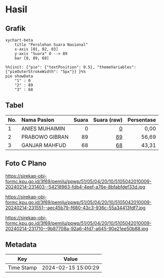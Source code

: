 # Hasil

## Grafik

```mermaid
xychart-beta
    title "Perolehan Suara Nasional"
    x-axis [01, 02, 03]
    y-axis "Suara" 0 --> 89
    bar [0, 89, 68]
```

```mermaid
%%{init: {"pie": {"textPosition": 0.5}, "themeVariables": {"pieOuterStrokeWidth": "5px"}} }%%
pie showData
    "1" : 0
    "2" : 89
    "3" : 68
```

## Tabel

| No. | Nama Paslon    | Suara | Suara (raw) | Persentase |
|:--- |:-------------- | -----:| -----------:| ----------:|
| 1   | ANIES MUHAIMIN | 0     | [0][p-1]    | 0,00       |
| 2   | PRABOWO GIBRAN | 89    | [89][p-2]   | 56,69      |
| 3   | GANJAR MAHFUD  | 68    | [68][p-3]   | 43,31      |


[p-1]: https://github.com/gigit-pemilu/pemilu-2024/blob/main/pilpres/hitung-suara/sub/51-bali/sub/05-klungkung/sub/04-dawan/sub/2010-pikat/sub/009-tps/sub/paslon-1.txt
[p-2]: https://github.com/gigit-pemilu/pemilu-2024/blob/main/pilpres/hitung-suara/sub/51-bali/sub/05-klungkung/sub/04-dawan/sub/2010-pikat/sub/009-tps/sub/paslon-2.txt
[p-3]: https://github.com/gigit-pemilu/pemilu-2024/blob/main/pilpres/hitung-suara/sub/51-bali/sub/05-klungkung/sub/04-dawan/sub/2010-pikat/sub/009-tps/sub/paslon-3.txt

## Foto C Plano

https://sirekap-obj-formc.kpu.go.id/3f69/pemilu/ppwp/51/05/04/20/10/5105042010009-20240214-231403--54218963-fdb4-4eef-a76e-8bfabfdef33d.jpg

https://sirekap-obj-formc.kpu.go.id/3f69/pemilu/ppwp/51/05/04/20/10/5105042010009-20240214-231551--aec45b79-f680-43c3-936c-55a34413fdf7.jpg

https://sirekap-obj-formc.kpu.go.id/3f69/pemilu/ppwp/51/05/04/20/10/5105042010009-20240214-231710--9b87708a-92a6-4fd7-a645-90e21ee50b88.jpg


## Metadata

| Key        | Value               |
| ---------- | ------------------- |
| Time Stamp | 2024-02-15 15:00:29 |



